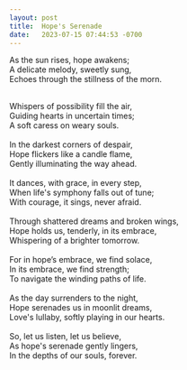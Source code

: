 ```yaml
---
layout: post
title:  Hope's Serenade
date:   2023-07-15 07:44:53 -0700
---
```

As the sun rises, hope awakens;
<br>
A delicate melody, sweetly sung,
<br>
Echoes through the stillness of the morn.
<br>

<br>
Whispers of possibility fill the air,
<br>
Guiding hearts in uncertain times;
<br>
A soft caress on weary souls.
<br>

<br>
In the darkest corners of despair,
<br>
Hope flickers like a candle flame,
<br>
Gently illuminating the way ahead.
<br>

<br>
It dances, with grace, in every step,
<br>
When life's symphony falls out of tune;
<br>
With courage, it sings, never afraid.
<br>

<br>
Through shattered dreams and broken wings,
<br>
Hope holds us, tenderly, in its embrace,
<br>
Whispering of a brighter tomorrow.
<br>

<br>
For in hope’s embrace, we find solace,
<br>
In its embrace, we find strength;
<br>
To navigate the winding paths of life.
<br>

<br>
As the day surrenders to the night,
<br>
Hope serenades us in moonlit dreams,
<br>
Love's lullaby, softly playing in our hearts.
<br>

<br>
So, let us listen, let us believe,
<br>
As hope's serenade gently lingers,
<br>
In the depths of our souls, forever.